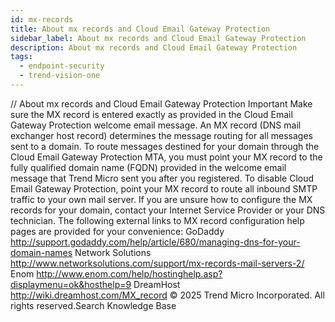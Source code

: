 ```yaml
---
id: mx-records
title: About mx records and Cloud Email Gateway Protection
sidebar_label: About mx records and Cloud Email Gateway Protection
description: About mx records and Cloud Email Gateway Protection
tags:
  - endpoint-security
  - trend-vision-one
---
```


/*<![CDATA[*/ $('#title').html($('meta[name=map-description]').attr('content')); /*]]>*/ About mx records and Cloud Email Gateway Protection Important Make sure the MX record is entered exactly as provided in the Cloud Email Gateway Protection welcome email message. An MX record (DNS mail exchanger host record) determines the message routing for all messages sent to a domain. To route messages destined for your domain through the Cloud Email Gateway Protection MTA, you must point your MX record to the fully qualified domain name (FQDN) provided in the welcome email message that Trend Micro sent you after you registered. To disable Cloud Email Gateway Protection, point your MX record to route all inbound SMTP traffic to your own mail server. If you are unsure how to configure the MX records for your domain, contact your Internet Service Provider or your DNS technician. The following external links to MX record configuration help pages are provided for your convenience: GoDaddy http://support.godaddy.com/help/article/680/managing-dns-for-your-domain-names Network Solutions http://www.networksolutions.com/support/mx-records-mail-servers-2/ Enom http://www.enom.com/help/hostinghelp.asp?displaymenu=ok&hosthelp=9 DreamHost http://wiki.dreamhost.com/MX_record © 2025 Trend Micro Incorporated. All rights reserved.Search Knowledge Base